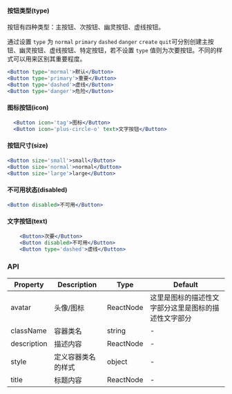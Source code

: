 
#### **按钮类型(type)**

按钮有四种类型：主按钮、次按钮、幽灵按钮、虚线按钮。

通过设置 `type` 为 `normal` `primary` `dashed` `danger`  `create` `quit`可分别创建主按钮、幽灵按钮、虚线按钮、特定按钮，若不设置 `type` 值则为次要按钮。不同的样式可以用来区别其重要程度。

```jsx
<Button type='mormal'>默认</Button>
<Button type='primary'>重要</Button>
<Button type='dashed'>虚线</Button>
<Button type='danger'>危险</Button>
```

#### **图标按钮(icon)**

```jsx
  <Button icon='tag'>图标</Button>
  <Button icon='plus-circle-o' text>文字按钮</Button>
```

#### **按钮尺寸(size)**

```jsx
<Button size='small'>small</Button>
<Button size='normal'>normal</Button>
<Button size='large'>large</Button>
```

#### **不可用状态(disabled)**

```jsx
<Button disabled>不可用</Button>
```

#### **文字按钮(text)**

```jsx
    <Button>次要</Button>
    <Button disabled>不可用</Button>
    <Button type='dashed'>虚线</Button>
```
### API

| Property | Description | Type | Default |
| -------- | ----------- | ---- | ------- |
| avatar | 头像/图标 | ReactNode |  这里是图标的描述性文字部分这里是图标的描述性文字部分 |
| className | 容器类名 | string | - |
| description | 描述内容 | ReactNode | - |
| style | 定义容器类名的样式 | object | - |
| title | 标题内容 | ReactNode | - |

<style>.idoll-btn{margin:0 10px 0 0} </style>
